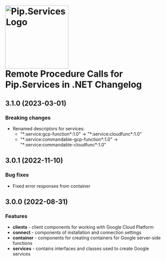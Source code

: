 # <img src="https://uploads-ssl.webflow.com/5ea5d3315186cf5ec60c3ee4/5edf1c94ce4c859f2b188094_logo.svg" alt="Pip.Services Logo" width="200"> <br/> Remote Procedure Calls for Pip.Services in .NET Changelog

## <a name="3.1.0"></a> 3.1.0 (2023-03-01)

### Breaking changes
* Renamed descriptors for services:
    - "\*:service:gcp-function\*:1.0" -> "\*:service:cloudfunc\*:1.0"
    - "\*:service:commandable-gcp-function\*:1.0" -> "\*:service:commandable-cloudfunc\*:1.0"

## <a name="3.0.1"></a> 3.0.1 (2022-11-10)

### Bug fixes
- Fixed error responses from container

## <a name="3.0.0"></a> 3.0.0 (2022-08-31)

### Features
- **clients** - client components for working with Google Cloud Platform
- **connect** - components of installation and connection settings
- **container** - components for creating containers for Google server-side functions
- **services** - contains interfaces and classes used to create Google services

